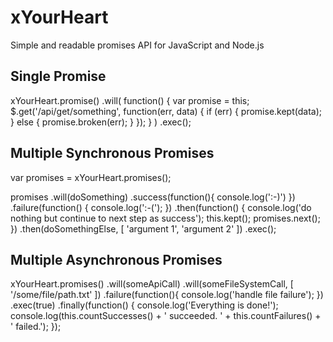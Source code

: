 xYourHeart
==========

Simple and readable promises API for JavaScript and Node.js

## Single Promise 

  xYourHeart.promise()
    .will(
      function() {
        var promise = this;
        $.get('/api/get/something', function(err, data) {
          if (err) {
            promise.kept(data);
          }
          else {
            promise.broken(err);
          }
        });
      }
    )
    .exec();

## Multiple Synchronous Promises

  var promises = xYourHeart.promises();
  
  promises
    .will(doSomething)
      .success(function(){
        console.log(':-)')
      })
      .failure(function() {
        console.log(':-(');
      })
    .then(function() {
      console.log('do nothing but continue to next step as success');
      this.kept();
      promises.next();
    })
    .then(doSomethingElse, [ 'argument 1', 'argument 2' ])
    .exec();
  
## Multiple Asynchronous Promises

  xYourHeart.promises()
    .will(someApiCall)
    .will(someFileSystemCall, [ '/some/file/path.txt' ])
      .failure(function(){
        console.log('handle file failure');
      })
    .exec(true)
    .finally(function() {
      console.log('Everything is done!');
      console.log(this.countSuccesses() + ' succeeded. ' + this.countFailures() + ' failed.');
    });
    


